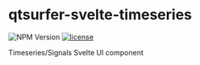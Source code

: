 # qtsurfer-svelte-timeseries

![NPM Version](https://img.shields.io/npm/v/%40qtsurfer%2Fsvelte-timeseries?registry_uri=https%3A%2F%2Fregistry.npmjs.com&style=flat&logo=npm&label=QTSurfer%2Fsvelte-timeseries)
[![license](https://img.shields.io/npm/l/%40qtsurfer%2Fsvelte-timeseries?registry_uri=https%3A%2F%2Fregistry.npmjs.com&style=flat)](LICENSE.md)

Timeseries/Signals Svelte UI component
